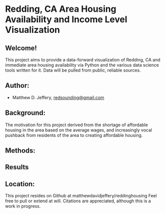 # Redding, CA Area Housing Availability and Income Level Visualization

## Welcome!
This project aims to provide a data-forward visualization of Redding, CA and immediate area housing availability via Python and the various data science tools written for it.
Data will be pulled from public, reliable sources.

## Author:
- Matthew D. Jeffery, redsounding@gmail.com

## Background:
The motivation for this project derived from the shortage of affordable housing in the area based on the average wages, and increasingly vocal pushback from residents of the area to creating affordable housing.

## Methods:
## Results
## Location:
This project resides on Github at matthewdavidjeffery/reddinghousing
Feel free to pull or extend at will.
Citations are appreciated, although this is a work in progress.

